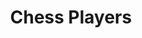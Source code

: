 ---
title: Chess Players
image: cp1
school: dcb
age: senior school
tool: Unity
download: false
link: https://laggybug.itch.io/the-trash-king
comment: Nice procedural level design, good realization and feedback. It would have been nice to have a bit more story to it. Who am I playing? How did I get to be the trash king?
judge: Jean Francois
company: Ubisoft
---